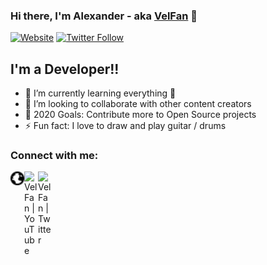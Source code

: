 ### Hi there, I'm Alexander - aka [VelFan][website] 👋

[![Website](https://img.shields.io/website?label=VelFan.ru&style=for-the-badge&url=https%3A%2F%2Fvelfan.ru)](https://velfan.ru)
[![Twitter Follow](https://img.shields.io/twitter/follow/AlexanderVF6?color=1DA1F2&logo=twitter&style=for-the-badge)](https://twitter.com/intent/follow?original_referer=https%3A%2F%2Fgithub.com%2FAlexanderVF6&screen_name=AlexanderVF6)

## I'm a Developer!!

- 🌱 I’m currently learning everything 🤣
- 👯 I’m looking to collaborate with other content creators
- 🥅 2020 Goals: Contribute more to Open Source projects
- ⚡ Fun fact: I love to draw and play guitar / drums

### Connect with me:

[<img align="left" alt="VelFan.ru" width="22px" src="https://raw.githubusercontent.com/iconic/open-iconic/master/svg/globe.svg" />][website]
[<img align="left" alt="VelFan | YouTube" width="22px" src="https://cdn.jsdelivr.net/npm/simple-icons@v3/icons/youtube.svg" />][youtube]
[<img align="left" alt="VelFan | Twitter" width="22px" src="https://cdn.jsdelivr.net/npm/simple-icons@v3/icons/twitter.svg" />][twitter]
<br />


<br />
<br />


[website]: https://velfan.ru
[twitter]: https://twitter.com/AlexanderVF6
[youtube]: https://www.youtube.com/channel/UCGswSoS5LvrV9PyHX9GUg_w

